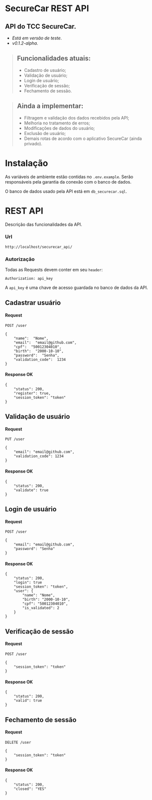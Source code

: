 # SecureCar REST API

## API do TCC SecureCar.
- *Está em versão de teste*.
- *v0.1.2-alpha*.


> ## Funcionalidades atuais:
>- Cadastro de usuário;
>- Validação de usuário; 
>- Login de usuário;
>- Verificação de sessão;
>- Fechamento de sessão.  

> ## Ainda a implementar:
>- Filtragem e validação dos dados recebidos pela API;
>- Melhoria no tratamento de erros;
>- Modificações de dados do usuário;
>- Exclusão de usuário;
>- Demais rotas de acordo com o aplicativo SecureCar (ainda privado).

# Instalação
As variáveis de ambiente estão contidas no `.env.example`. Serão responsáveis pela garantia da conexão com o banco de dados.

O banco de dados usado pela API está em `db_securecar.sql`.

# REST API

Descrição das funcionalidades da API.

### Url
		
	http://localhost/securecar_api/

### Autorização

Todas as Requests devem conter em seu `header`:

	Authorization: api_key

A `api_key` é uma chave de acesso guardada no banco de dados da API. 
	
## Cadastrar usuário

#### Request 

`POST /user`

	{
		"name":  "Nome",
		"email":  "email@github.com",
		"cpf":  "50012304010",
		"birth":  "2000-10-10",
		"password":  "Senha",
		"validation_code":  1234
	}
	
#### Response OK

	{
		"status": 200,
		"register": true,
		"session_token": "token"
	}
	
## Validação de usuário

#### Request

`PUT /user`

	{
		"email": "email@github.com",
		"validation_code": 1234
	}
	
#### Response OK
	
	{
		"status": 200,
		"validate": true
	}
	
##  Login de usuário

#### Request

`POST /user`

	{
		"email": "email@github.com",
		"password": "Senha"
	}

#### Response OK

	{
		"status": 200,
		"login": true
		"session_token": "token",
		"user": {
			"name": "Nome",
			"birth": "2000-10-10",
			"cpf": "50012304010",
			"is_validated": 2
		}
	}

## Verificação de sessão

#### Request

`POST /user`

	{ 
		"session_token": "token"
	}

#### Response OK

	{
		"status": 200,
		"valid": true
	}

## Fechamento de sessão

#### Request

`DELETE /user`

	{
		"session_token": "token"
	}

#### Response OK

	{
		"status": 200,
		"closed": "YES"
	}
